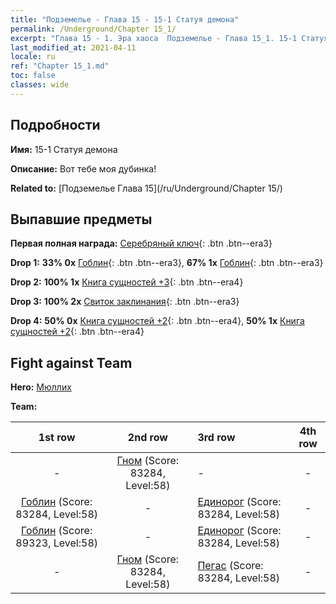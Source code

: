 ```yaml
---
title: "Подземелье - Глава 15 - 15-1 Статуя демона"
permalink: /Underground/Chapter 15_1/
excerpt: "Глава 15 - 1. Эра хаоса  Подземелье - Глава 15_1. 15-1 Статуя демона"
last_modified_at: 2021-04-11
locale: ru
ref: "Chapter 15_1.md"
toc: false
classes: wide
---
```


## Подробности

 **Имя:** 15-1 Статуя демона

 **Описание:** Вот тебе моя дубинка!

 **Related to:** [Подземелье Глава 15](/ru/Underground/Chapter 15/)

## Выпавшие предметы

 **Первая полная награда:** [Серебряный ключ](/ru/Items/con_693/){: .btn .btn--era3}

 **Drop 1:** **33% 0x** [Гоблин](/ru/Items/unt_217/){: .btn .btn--era3}, **67% 1x** [Гоблин](/ru/Items/unt_217/){: .btn .btn--era3}

 **Drop 2:** **100% 1x** [Книга сущностей +3](/ru/Items/mat_60/){: .btn .btn--era4}

 **Drop 3:** **100% 2x** [Свиток заклинания](/ru/Items/con_694/){: .btn .btn--era3}

 **Drop 4:** **50% 0x** [Книга сущностей +2](/ru/Items/mat_53/){: .btn .btn--era4}, **50% 1x** [Книга сущностей +2](/ru/Items/mat_53/){: .btn .btn--era4}


## Fight against Team
 **Hero:** [Мюллих](/ru/heroes/Mullich/)

 **Team:**


  | 1st row | 2nd row | 3rd row | 4th row |
  |:----:|:----:|:----|:----:|
  | - | [Гном](/ru/units/Dwarf/) (Score: 83284, Level:58)  | - | - |
  | [Гоблин](/ru/units/Goblin/) (Score: 83284, Level:58)  | - | [Единорог](/ru/units/Unicorn/) (Score: 83284, Level:58)  | - |
  | [Гоблин](/ru/units/Goblin/) (Score: 89323, Level:58)  | - | [Единорог](/ru/units/Unicorn/) (Score: 83284, Level:58)  | - |
  | - | [Гном](/ru/units/Dwarf/) (Score: 83284, Level:58)  | [Пегас](/ru/units/Pegasus/) (Score: 83284, Level:58)  | - |


